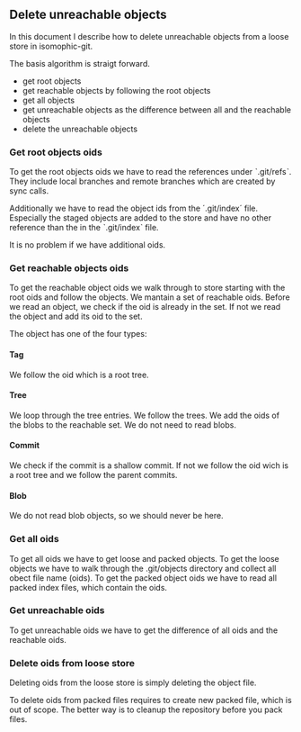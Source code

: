 ## Delete unreachable objects
In this document I describe how to delete unreachable objects from a loose store in isomophic-git.

The basis algorithm is straigt forward.
- get root objects
- get reachable objects by following the root objects
- get all objects
- get unreachable objects as the difference between all and the reachable objects
- delete the unreachable objects

### Get root objects oids
To get the root objects oids we have to read the references under ˋ.git/refsˋ. They include local branches and remote branches which are created by sync calls.

Additionally we have to read the object ids from the ´.git/index´ file. Especially the staged objects are added to the store and have no other reference than the in the ˋ.git/indexˋ file.

It is no problem if we have additional oids.

### Get reachable objects oids
To get the reachable object oids we walk through to store starting with the root oids and follow the objects. We mantain a set of reachable oids. Before we read an object, we check if the oid is already in the set. If not we read the object and add its oid to the set.

The object has one of the four types:

#### Tag
We follow the oid which is a root tree.
#### Tree
We loop through the tree entries. We follow the trees. We add the oids of the blobs to the reachable set. We do not need to read blobs.
#### Commit
We check if the commit is a shallow commit. If not we follow the oid wich is a root tree and we follow the parent commits.
#### Blob
We do not read blob objects, so we should never be here.

### Get all oids
To get all oids we have to get loose and packed objects.
To get the loose objects we have to walk through the .git/objects directory and collect all obect file name (oids).
To get the packed object oids we have to read all packed index files, which contain the oids.

### Get unreachable oids
To get unreachable oids we have to get the difference of all oids and the reachable oids.

### Delete oids from loose store
Deleting oids from the loose store is simply deleting the object file. 

To delete oids from packed files requires to create new packed file, which is out of scope. The better way is to cleanup the repository before you pack files.
